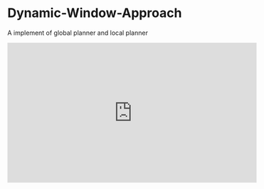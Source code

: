 # Dynamic-Window-Approach
A implement of global planner and local planner


<iframe width="560" height="315" src="https://www.youtube.com/embed/q2g9haRAJWM" title="YouTube video player" frameborder="0" allow="accelerometer; autoplay; clipboard-write; encrypted-media; gyroscope; picture-in-picture" allowfullscreen></iframe>
